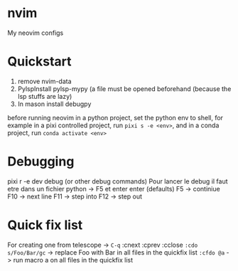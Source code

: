 # nvim
My neovim configs

# Quickstart
1. remove nvim-data
2. PylspInstall pylsp-mypy (a file must be opened beforehand (because the lsp stuffs are lazy)
3. In mason install debugpy

before running neovim in a python project, set the python env to shell,
for example in a pixi controlled project, run `pixi s -e <env>`,
and in a conda project, run `conda activate <env>`

# Debugging
pixi r -e dev debug (or other debug commands)
Pour lancer le debug il faut etre dans un fichier python -> F5 et enter enter (defaults)
F5 -> continiue
F10 -> next line
F11 -> step into
F12 -> step out

# Quick fix list
For creating one from telescope -> `C-q`
:cnext
:cprev
:cclose
`:cdo s/Foo/Bar/gc` -> replace Foo with Bar in all files in the quickfix list
`:cfdo @a` -> run macro a on all files in the quickfix list


